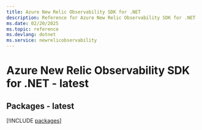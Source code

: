 ```yaml
---
title: Azure New Relic Observability SDK for .NET
description: Reference for Azure New Relic Observability SDK for .NET
ms.date: 02/20/2025
ms.topic: reference
ms.devlang: dotnet
ms.service: newrelicobservability
---
```

# Azure New Relic Observability SDK for .NET - latest
## Packages - latest
[!INCLUDE [packages](new-relic-observability-index.md)]
